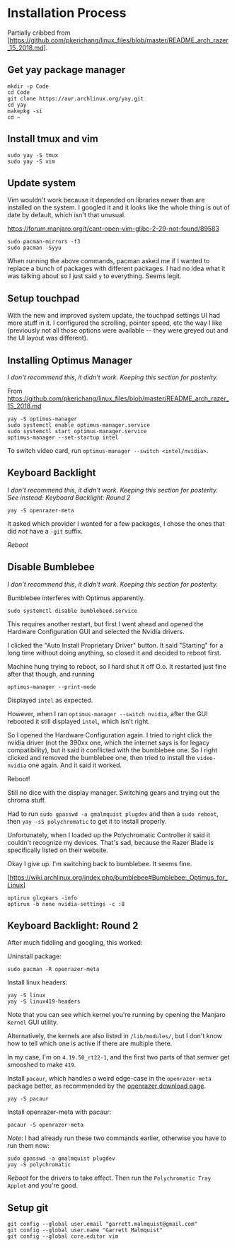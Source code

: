 # Installation Process
Partially cribbed from [https://github.com/pkerichang/linux_files/blob/master/README_arch_razer_15_2018.md].

## Get yay package manager
```
mkdir -p Code
cd Code
git clone https://aur.archlinux.org/yay.git
cd yay
makepkg -si
cd ~
```

## Install tmux and vim
```
sudo yay -S tmux
sudo yay -S vim
```

## Update system
Vim wouldn't work because it depended on libraries newer
than are installed on the system. I googled it and it
looks like the whole thing is out of date by default,
which isn't that unusual.

https://forum.manjaro.org/t/cant-open-vim-glibc-2-29-not-found/89583
```
sudo pacman-mirrors -f3
sudo pacman -Syyu
```

When running the above commands, pacman asked me if I wanted
to replace a bunch of packages with different packages. I had
no idea what it was talking about so I just said `y` to
everything. Seems legit.

## Setup touchpad
With the new and improved system update, the touchpad settings
UI had more stuff in it. I configured the scrolling, pointer
speed, etc the way I like (previously not all those options
were available -- they were greyed out and the UI layout was
different).

## Installing Optimus Manager
*I don't recommend this, it didn't work. Keeping this section for posterity.*

From https://github.com/pkerichang/linux_files/blob/master/README_arch_razer_15_2018.md
```
yay -S optimus-manager
sudo systemctl enable optimus-manager.service
sudo systemctl start optimus-manager.service
optimus-manager --set-startup intel
```

To switch video card, run `optimus-manager --switch <intel/nvidia>`.

## Keyboard Backlight
*I don't recommend this, it didn't work. Keeping this section for posterity.*
*See instead: Keyboard Backlight: Round 2*

```
yay -S openrazer-meta
```
It asked which provider I wanted for a few packages, I chose
the ones that did _not_ have a `-git` suffix.

*Reboot*

## Disable Bumblebee
*I don't recommend this, it didn't work. Keeping this section for posterity.*

Bumblebee interferes with Optimus apparently.

```
sudo systemctl disable bumblebeed.service
```

This requires another restart, but first I went ahead and opened
the Hardware Configuration GUI and selected the Nvidia drivers.

I clicked the "Auto Install Proprietary Driver" button.
It said "Starting" for a long time without doing anything, so 
closed it and decided to reboot first.

Machine hung trying to reboot, so I hard shut it off O.o. It
restarted just fine after that though, and running

```
optimus-manager --print-mode
```

Displayed `intel` as expected.

However, when I ran `optimus-manager --switch nvidia`, after the
GUI rebooted it still displayed `intel`, which isn't right.

So I opened the Hardware Configuration again. I tried to right
click the nvidia driver (not the 390xx one, which the internet
says is for legacy compatibility), but it said it conflicted with
the bumblebee one. So I right clicked and removed the bumblebee
one, then tried to install the `video-nvidia` one again. And it
said it worked.

Reboot!

Still no dice with the display manager. Switching gears and
trying out the chroma stuff.

Had to run `sudo gpasswd -a gmalmquist plugdev` and then a
`sudo reboot`, then `yay -sS polychromatic` to get it to
install properly.

Unfortunately, when I loaded up the Polychromatic Controller
it said it couldn't recognize my devices. That's sad, because
the Razer Blade is specifically listed on their website.

Okay I give up. I'm switching back to bumblebee. It seems fine.

[https://wiki.archlinux.org/index.php/bumblebee#Bumblebee:_Optimus_for_Linux]
```
optirun glxgears -info
optirun -b none nvidia-settings -c :8
```

## Keyboard Backlight: Round 2
After much fiddling and googling, this worked:

Uninstall package:
```
sudo pacman -R openrazer-meta
```

Install linux headers:
```
yay -S linux
yay -S linux419-headers
```
Note that you can see which kernel you're running by
opening the Manjaro `Kernel` GUI utility.

Alternatively, the kernels are also listed in `/lib/modules/`,
but I don't know how to tell which one is active if there are
multiple there.

In my case, I'm on `4.19.50_rt22-1`, and the first two parts
of that semver get smooshed to make `419`.

Install `pacaur`, which handles a weird edge-case in the
`openrazer-meta` package better, as recommended by the
[openrazer download page](https://openrazer.github.io/#download).
```
yay -S pacaur
```

Install openrazer-meta with pacaur:
```
pacaur -S openrazer-meta
```

*Note*: I had already run these two commands earlier, otherwise you
have to run them now:
```
sudo gpasswd -a gmalmquist plugdev
yay -S polychromatic
```

*Reboot* for the drivers to take effect. Then run the
`Polychromatic Tray Applet` and you're good.

## Setup git
```
git config --global user.email "garrett.malmquist@gmail.com"
git config --global user.name "Garrett Malmquist"
git config --global core.editor vim
```

